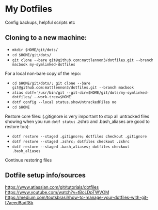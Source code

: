 # My Dotfiles

Config backups, helpful scripts etc

## Cloning to a new machine:
- `mkdir $HOME/git/dots/`
- `cd $HOME/git/dots/`
- `git clone --bare git@github.com:mattlennon3/dotfiles.git --branch macbook my-symlinked-dotfiles`

For a local non-bare copy of the repo:
- `cd $HOME/git/dots/; git clone --bare git@github.com:mattlennon3/dotfiles.git --branch macbook`
- `alias dotf='/usr/bin/git --git-dir=$HOME/git/dots/my-symlinked-dotfiles/ --work-tree=$HOME'`
- `dotf config --local status.showUntrackedFiles no`
- `cd $HOME`

Restore core files: (.gitignore is very important to stop all untracked files showing when you run `dotf status` .zshrc and .bash_aliases are good to restore too):
- `dotf restore --staged .gitignore; dotfiles checkout .gitignore`
- `dotf restore --staged .zshrc; dotfiles checkout .zshrc`
- `dotf restore --staged .bash_aliases; dotfiles checkout .bash_aliases`

Continue restoring files

## Dotfile setup info/sources
https://www.atlassian.com/git/tutorials/dotfiles
https://www.youtube.com/watch?v=tBoLDpTWVOM
https://medium.com/toutsbrasil/how-to-manage-your-dotfiles-with-git-f7aeed8adf8b
